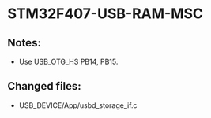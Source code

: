 # STM32F407-USB-RAM-MSC
## Notes:
- Use USB_OTG_HS PB14, PB15.
## Changed files:
- USB_DEVICE/App/usbd_storage_if.c

